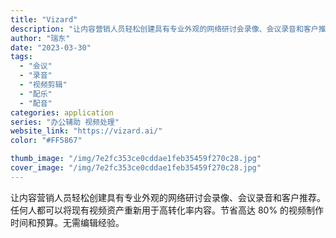 ```yaml
---
title: "Vizard"
description: "让内容营销人员轻松创建具有专业外观的网络研讨会录像、会议录音和客户推荐。任何人都可以将现有视频资产重新用于高转化率内容。"
author: "瑞东"
date: "2023-03-30"
tags:
  - "会议"
  - "录音"
  - "视频剪辑"
  - "配乐"
  - "配音"
categories: application
series: "办公辅助 视频处理"
website_link: "https://vizard.ai/"
color: "#FF5867"

thumb_image: "/img/7e2fc353ce0cddae1feb35459f270c28.jpg"
cover_image: "/img/7e2fc353ce0cddae1feb35459f270c28.jpg"
---
```


让内容营销人员轻松创建具有专业外观的网络研讨会录像、会议录音和客户推荐。任何人都可以将现有视频资产重新用于高转化率内容。节省高达 80% 的视频制作时间和预算。无需编辑经验。